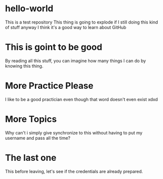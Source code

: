 # hello-world
This is a test repository
This thing is going to explode if I still doing this kind of stuff
anyway I think it's a good way to learn about GitHub

# This is goint to be good
By reading all this stuff, you can imagine how many things I can do by
knowing this thing.

# More Practice Please
I like to be a good practician even though that word doesn't even exist xdxd

# More Topics
Why can't i simply give synchronize to this without having to put my username and pass
all the time?

# The last one
This before leaving, let's see if the credentials are already prepared.